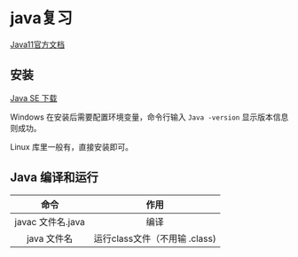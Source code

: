 # java复习

<a href="https://docs.oracle.com/en/java/javase/11/" target="_blank">Java11官方文档</a>

## 安装

<a href="https://www.oracle.com/technetwork/java/javase/downloads/index.html" target="_blank">Java SE 下载</a>

Windows 在安装后需要配置环境变量，命令行输入 `Java -version` 显示版本信息则成功。

Linux 库里一般有，直接安装即可。

## Java 编译和运行

|       命令        |             作用              |
| :---------------: | :---------------------------: |
| javac 文件名.java |             编译              |
|    java 文件名    | 运行class文件（不用输 .class) |
